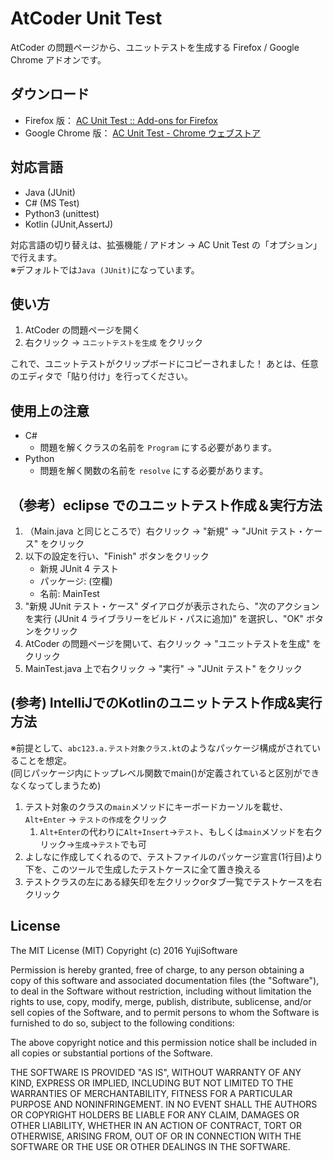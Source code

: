 # AtCoder Unit Test

AtCoder の問題ページから、ユニットテストを生成する Firefox / Google Chrome アドオンです。

## ダウンロード

* Firefox 版： [AC Unit Test :: Add-ons for Firefox](https://addons.mozilla.org/firefox/addon/ac-unit-test/ "AC Unit Test :: Add-ons for Firefox")
* Google Chrome 版： [AC Unit Test - Chrome ウェブストア](https://chrome.google.com/webstore/detail/lmahhninbclefepjbcdfbcjnancipfmi/ "AC Unit Test - Chrome ウェブストア")

## 対応言語

* Java (JUnit)
* C# (MS Test)
* Python3 (unittest)
* Kotlin (JUnit,AssertJ)

対応言語の切り替えは、拡張機能 / アドオン → AC Unit Test の「オプション」で行えます。  
※デフォルトでは`Java (JUnit)`になっています。

## 使い方

1. AtCoder の問題ページを開く
2. 右クリック → `ユニットテストを生成` をクリック

これで、ユニットテストがクリップボードにコピーされました！
あとは、任意のエディタで「貼り付け」を行ってください。

## 使用上の注意

* C#
    * 問題を解くクラスの名前を `Program` にする必要があります。
* Python
    * 問題を解く関数の名前を `resolve` にする必要があります。

## （参考）eclipse でのユニットテスト作成＆実行方法

1. （Main.java と同じところで）右クリック → "新規" → "JUnit テスト・ケース" をクリック
2. 以下の設定を行い、"Finish" ボタンをクリック
    * 新規 JUnit 4 テスト
    * パッケージ: (空欄)
    * 名前: MainTest
3. "新規 JUnit テスト・ケース" ダイアログが表示されたら、"次のアクションを実行 (JUnit 4 ライブラリーをビルド・パスに追加)" を選択し、"OK" ボタンをクリック
4. AtCoder の問題ページを開いて、右クリック → "ユニットテストを生成" をクリック
5. MainTest.java 上で右クリック → "実行" → "JUnit テスト" をクリック

## (参考) IntelliJでのKotlinのユニットテスト作成&実行方法
※前提として、`abc123.a.テスト対象クラス.kt`のようなパッケージ構成がされていることを想定。  
(同じパッケージ内にトップレベル関数でmain()が定義されていると区別ができなくなってしまうため)
1. テスト対象のクラスの`main`メソッドにキーボードカーソルを載せ、`Alt+Enter` → `テストの作成`をクリック
    1. `Alt+Enter`の代わりに`Alt+Insert`→`テスト`、もしくは`main`メソッドを右クリック→`生成`→`テスト`でも可
2. よしなに作成してくれるので、テストファイルのパッケージ宣言(1行目)より下を、このツールで生成したテストケースに全て置き換える
3. テストクラスの左にある緑矢印を左クリックorタブ一覧でテストケースを右クリック

## License

The MIT License (MIT)
Copyright (c) 2016 YujiSoftware

Permission is hereby granted, free of charge, to any person obtaining a copy of this software and associated documentation files (the "Software"), to deal in the Software without restriction, including without limitation the rights to use, copy, modify, merge, publish, distribute, sublicense, and/or sell copies of the Software, and to permit persons to whom the Software is furnished to do so, subject to the following conditions:

The above copyright notice and this permission notice shall be included in all copies or substantial portions of the Software.

THE SOFTWARE IS PROVIDED "AS IS", WITHOUT WARRANTY OF ANY KIND, EXPRESS OR IMPLIED, INCLUDING BUT NOT LIMITED TO THE WARRANTIES OF MERCHANTABILITY, FITNESS FOR A PARTICULAR PURPOSE AND NONINFRINGEMENT. IN NO EVENT SHALL THE AUTHORS OR COPYRIGHT HOLDERS BE LIABLE FOR ANY CLAIM, DAMAGES OR OTHER LIABILITY, WHETHER IN AN ACTION OF CONTRACT, TORT OR OTHERWISE, ARISING FROM, OUT OF OR IN CONNECTION WITH THE SOFTWARE OR THE USE OR OTHER DEALINGS IN THE SOFTWARE.
